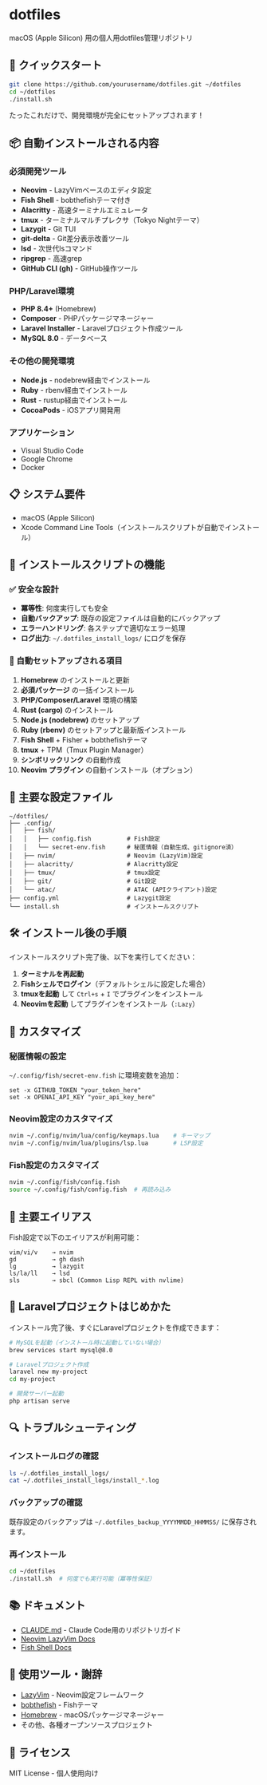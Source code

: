 # dotfiles

macOS (Apple Silicon) 用の個人用dotfiles管理リポジトリ

## 🚀 クイックスタート

```bash
git clone https://github.com/yourusername/dotfiles.git ~/dotfiles
cd ~/dotfiles
./install.sh
```

たったこれだけで、開発環境が完全にセットアップされます！

## 📦 自動インストールされる内容

### 必須開発ツール
- **Neovim** - LazyVimベースのエディタ設定
- **Fish Shell** - bobthefishテーマ付き
- **Alacritty** - 高速ターミナルエミュレータ
- **tmux** - ターミナルマルチプレクサ（Tokyo Nightテーマ）
- **Lazygit** - Git TUI
- **git-delta** - Git差分表示改善ツール
- **lsd** - 次世代lsコマンド
- **ripgrep** - 高速grep
- **GitHub CLI (gh)** - GitHub操作ツール

### PHP/Laravel環境
- **PHP 8.4+** (Homebrew)
- **Composer** - PHPパッケージマネージャー
- **Laravel Installer** - Laravelプロジェクト作成ツール
- **MySQL 8.0** - データベース

### その他の開発環境
- **Node.js** - nodebrew経由でインストール
- **Ruby** - rbenv経由でインストール
- **Rust** - rustup経由でインストール
- **CocoaPods** - iOSアプリ開発用

### アプリケーション
- Visual Studio Code
- Google Chrome
- Docker

## 📋 システム要件

- macOS (Apple Silicon)
- Xcode Command Line Tools（インストールスクリプトが自動でインストール）

## 🎯 インストールスクリプトの機能

### ✅ 安全な設計
- **冪等性**: 何度実行しても安全
- **自動バックアップ**: 既存の設定ファイルは自動的にバックアップ
- **エラーハンドリング**: 各ステップで適切なエラー処理
- **ログ出力**: `~/.dotfiles_install_logs/` にログを保存

### 🔄 自動セットアップされる項目

1. **Homebrew** のインストールと更新
2. **必須パッケージ** の一括インストール
3. **PHP/Composer/Laravel** 環境の構築
4. **Rust (cargo)** のインストール
5. **Node.js (nodebrew)** のセットアップ
6. **Ruby (rbenv)** のセットアップと最新版インストール
7. **Fish Shell** + Fisher + bobthefishテーマ
8. **tmux** + TPM（Tmux Plugin Manager）
9. **シンボリックリンク** の自動作成
10. **Neovim プラグイン** の自動インストール（オプション）

## 📁 主要な設定ファイル

```
~/dotfiles/
├── .config/
│   ├── fish/
│   │   ├── config.fish          # Fish設定
│   │   └── secret-env.fish      # 秘匿情報（自動生成、gitignore済）
│   ├── nvim/                    # Neovim (LazyVim)設定
│   ├── alacritty/               # Alacritty設定
│   ├── tmux/                    # tmux設定
│   ├── git/                     # Git設定
│   └── atac/                    # ATAC (APIクライアント)設定
├── config.yml                   # Lazygit設定
└── install.sh                   # インストールスクリプト
```

## 🛠 インストール後の手順

インストールスクリプト完了後、以下を実行してください：

1. **ターミナルを再起動**
2. **Fishシェルでログイン**（デフォルトシェルに設定した場合）
3. **tmuxを起動** して `Ctrl+s` + `I` でプラグインをインストール
4. **Neovimを起動** してプラグインをインストール（`:Lazy`）

## 🎨 カスタマイズ

### 秘匿情報の設定

`~/.config/fish/secret-env.fish` に環境変数を追加：

```fish
set -x GITHUB_TOKEN "your_token_here"
set -x OPENAI_API_KEY "your_api_key_here"
```

### Neovim設定のカスタマイズ

```bash
nvim ~/.config/nvim/lua/config/keymaps.lua    # キーマップ
nvim ~/.config/nvim/lua/plugins/lsp.lua       # LSP設定
```

### Fish設定のカスタマイズ

```bash
nvim ~/.config/fish/config.fish
source ~/.config/fish/config.fish  # 再読み込み
```

## 🔧 主要エイリアス

Fish設定で以下のエイリアスが利用可能：

```fish
vim/vi/v    → nvim
gd          → gh dash
lg          → lazygit
ls/la/ll    → lsd
sls         → sbcl (Common Lisp REPL with nvlime)
```

## 📝 Laravelプロジェクトはじめかた

インストール完了後、すぐにLaravelプロジェクトを作成できます：

```bash
# MySQLを起動（インストール時に起動していない場合）
brew services start mysql@8.0

# Laravelプロジェクト作成
laravel new my-project
cd my-project

# 開発サーバー起動
php artisan serve
```

## 🔍 トラブルシューティング

### インストールログの確認

```bash
ls ~/.dotfiles_install_logs/
cat ~/.dotfiles_install_logs/install_*.log
```

### バックアップの確認

既存設定のバックアップは `~/.dotfiles_backup_YYYYMMDD_HHMMSS/` に保存されます。

### 再インストール

```bash
cd ~/dotfiles
./install.sh  # 何度でも実行可能（冪等性保証）
```

## 📚 ドキュメント

- [CLAUDE.md](./CLAUDE.md) - Claude Code用のリポジトリガイド
- [Neovim LazyVim Docs](https://www.lazyvim.org/)
- [Fish Shell Docs](https://fishshell.com/docs/current/)

## 🙏 使用ツール・謝辞

- [LazyVim](https://www.lazyvim.org/) - Neovim設定フレームワーク
- [bobthefish](https://github.com/oh-my-fish/theme-bobthefish) - Fishテーマ
- [Homebrew](https://brew.sh/) - macOSパッケージマネージャー
- その他、各種オープンソースプロジェクト

## 📄 ライセンス

MIT License - 個人使用向け
